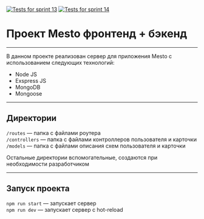 
[![Tests for sprint 13](https://github.com/stasyansky/express-mesto-gha/actions/workflows/tests-13-sprint.yml/badge.svg)](https://github.com/stasyansky/express-mesto-gha/actions/workflows/tests-13-sprint.yml)
[![Tests for sprint 14](https://github.com/stasyansky/express-mesto-gha/actions/workflows/tests-14-sprint.yml/badge.svg)](https://github.com/stasyansky/express-mesto-gha/actions/workflows/tests-14-sprint.yml)

# Проект Mesto фронтенд + бэкенд
***

В данном проекте реализован сервер для приложения Mesto с использованием следующих технологий:
* Node JS
* Exspress JS
* MongoDB
* Mongoose
***

## Директории

`/routes` — папка с файлами роутера  
`/controllers` — папка с файлами контроллеров пользователя и карточки   
`/models` — папка с файлами описания схем пользователя и карточки

Остальные директории вспомогательные, создаются при необходимости разработчиком
***
## Запуск проекта

`npm run start` — запускает сервер   
`npm run dev` — запускает сервер с hot-reload
